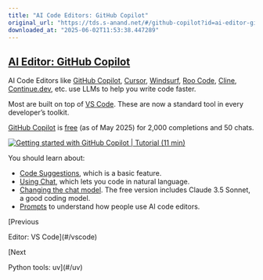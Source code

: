 ```yaml
---
title: "AI Code Editors: GitHub Copilot"
original_url: "https://tds.s-anand.net/#/github-copilot?id=ai-editor-github-copilot"
downloaded_at: "2025-06-02T11:53:38.447289"
---
```


[AI Editor: GitHub Copilot](#/github-copilot?id=ai-editor-github-copilot)
-------------------------------------------------------------------------

AI Code Editors like [GitHub Copilot](https://github.com/features/copilot), [Cursor](https://www.cursor.com/), [Windsurf](http://windsurf.com/), [Roo Code](https://roocode.com/), [Cline](https://cline.bot/), [Continue.dev](https://www.continue.dev/), etc. use LLMs to help you write code faster.

Most are built on top of [VS Code](#/vscode). These are now a standard tool in every developer’s toolkit.

[GitHub Copilot](https://github.com/features/copilot) is [free](https://github.com/features/copilot/plans) (as of May 2025) for 2,000 completions and 50 chats.

[![Getting started with GitHub Copilot | Tutorial (11 min)](https://i.ytimg.com/vi_webp/n0NlxUyA7FI/sddefault.webp)](https://youtu.be/n0NlxUyA7FI)

You should learn about:

* [Code Suggestions](https://docs.github.com/en/enterprise-cloud@latest/copilot/using-github-copilot/using-github-copilot-code-suggestions-in-your-editor), which is a basic feature.
* [Using Chat](https://docs.github.com/en/copilot/github-copilot-chat/using-github-copilot-chat-in-your-ide), which lets you code in natural language.
* [Changing the chat model](https://docs.github.com/en/copilot/using-github-copilot/ai-models/changing-the-ai-model-for-copilot-chat). The free version includes Claude 3.5 Sonnet, a good coding model.
* [Prompts](https://docs.github.com/en/copilot/copilot-chat-cookbook) to understand how people use AI code editors.

[Previous

Editor: VS Code](#/vscode)

[Next

Python tools: uv](#/uv)